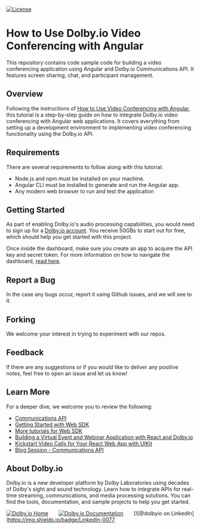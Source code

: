 [![License](https://img.shields.io/github/license/dolbyio-samples/blog-angular-videoconference)](LICENSE)

# How to Use Dolby.io Video Conferencing with Angular

This repository contains code sample code for building a video conferencing application using Angular and Dolby.io Communications API. It features screen sharing, chat, and participant management. 

## Overview
Following the instructions of [How to Use Video Conferencing with Angular](https://dolby.io/blog/how-to-use-dolby-io-video-conferencing-with-angular/), this tutorial is a step-by-step guide on how to integrate Dolby.io video conferencing with Angular web applications. It covers everything from setting up a development environment to implementing video conferencing functionality using the Dolby.io API.

## Requirements 
There are several requirements to follow along with this tutorial: 
- Node.js and npm must be installed on your machine. 
- Angular CLI must be installed to generate and run the Angular app. 
- Any modern web browser to run and test the application

## Getting Started 
As part of enabling Dolby.io's audio processing capabilities, you would need to sign up for a [Dolby.io account](https://dashboard.dolby.io/signup/). You receive 50GBs to start out for free, which should help you get started with this project. 

Once inside the dashboard, make sure you create an app to acquire the API key and secret token. For more information on how to navigate the dashboard, [read here](https://docs.dolby.io/communications-apis/docs/overview-developer-tools).

## Report a Bug 
In the case any bugs occur, report it using Github issues, and we will see to it. 

## Forking
We welcome your interest in trying to experiment with our repos. 

## Feedback 
If there are any suggestions or if you would like to deliver any positive notes, feel free to open an issue and let us know!

## Learn More
For a deeper dive, we welcome you to review the following:
- [Communications API](https://docs.dolby.io/communications-apis/docs/overview-introduction)
- [Getting Started with Web SDK](https://docs.dolby.io/communications-apis/docs/getting-started-with-the-javascript-sdk)
- [More tutorials for Web SDK](https://docs.dolby.io/communications-apis/docs/create-a-basic-audio-conference-application)
- [Building a Virtual Event and Webinar Application with React and Dolby.io](https://dolby.io/blog/building-a-virtual-event-and-webinar-application-with-react-and-dolby-io/)
- [Kickstart Video Calls for Your React Web App with UIKit](https://dolby.io/blog/kickstart-video-calls-for-your-react-web-app-with-uikit/)
- [Blog Session - Communications API](https://dolby.io/blog/category/communications/)

## About Dolby.io
Dolby.io is a new developer platform by Dolby Laboratories using decades of Dolby's sight and sound technology. Learn how to integrate APIs for real-time streaming, communications, and media processing solutions. You can find the tools, documentation, and sample projects to help you get started.

[![Dolby.io Home](https://img.shields.io/badge/-HomePage-yellowgreen)](https://dolby.io/)
&nbsp; &nbsp; &nbsp;
[![Dolby.io Documentation](https://img.shields.io/badge/-Our%20Documentation-orange)](https://docs.dolby.io/)
&nbsp; &nbsp; &nbsp;
[![@dolbyio on LinkedIn](https://img.shields.io/badge/LinkedIn-0077
